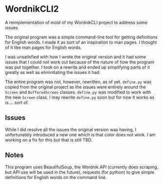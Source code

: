 # WordnikCLI2
A reimplementation of most of my WordnikCLI project to address some issues

The original program was a simple command-line tool for getting definitions for English words. I made it as sort of an
inspiration to man pages. I thought of it like man pages for English words.

I was unsatisfied with how I wrote the original version and it had some issues that I could not work out because
of the nature of how the program was put together. I took on a rewrite and ended up simplifying parts of it greatly
as well as eliminitating the issues it had.

The entire program was not, however, rewritten, as of yet. `define.py` was copied from the original project as the issues
were entirely around the `Screen` and `BufferedScreen` classes. `define.py` was modified to work with the new `Screen` class. I may
rewrite `define.py` soon but for now it works as is.... sort of.

## Issues
While I did resolve all the issues the original version was having, I unfortunately introduced a new one which is that
color does not work. I am working on a fix for this but that is still TBD.

## Notes
This program uses BeautifulSoup, the Wordnik API (currently does scraping, but API use will be used in the future), requests (for python) to give simple definitions for English words on the command line.
